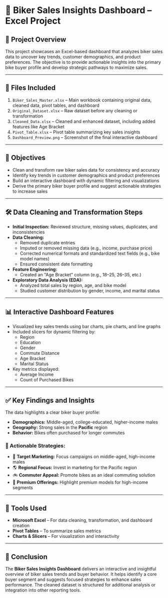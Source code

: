 # 🚴 Biker Sales Insights Dashboard – Excel Project

## 📌 Project Overview  
This project showcases an Excel-based dashboard that analyzes biker sales data to uncover key trends, customer demographics, and product preferences. The objective is to provide actionable insights into the primary bike buyer profile and develop strategic pathways to maximize sales.

---

## 📂 Files Included  

1. `Biker_Sales_Master.xlsx` – Main workbook containing original data, cleaned data, pivot tables, and dashboard  
2. `Original_Dataset.xlsx` – Raw dataset before any cleaning or transformation  
3. `Cleaned_Data.xlsx` – Cleaned and enhanced dataset, including added features like Age Bracket  
4. `Pivot_Table.xlsx` – Pivot table summarizing key sales insights  
5. `Dashboard_Preview.png` – Screenshot of the final interactive dashboard  

---

## 🎯 Objectives  

- Clean and transform raw biker sales data for consistency and accuracy  
- Identify key trends in customer demographics and product preferences  
- Build an interactive dashboard with dynamic filtering and visualizations  
- Derive the primary biker buyer profile and suggest actionable strategies to increase sales  

---

## 🛠️ Data Cleaning and Transformation Steps  

- **Initial Inspection:** Reviewed structure, missing values, duplicates, and inconsistencies  
- **Data Cleaning:**  
  - Removed duplicate entries  
  - Imputed or removed missing data (e.g., income, purchase price)  
  - Corrected numerical formats and standardized text fields (e.g., bike model names)  
  - Ensured consistent date formatting  
- **Feature Engineering:**  
  - Created an "Age Bracket" column (e.g., 18–25, 26–35, etc.)  
- **Exploratory Data Analysis (EDA):**  
  - Analyzed total sales by region, age, and bike model  
  - Studied customer distribution by gender, income, and marital status  

---

## 📊 Interactive Dashboard Features  

- Visualized key sales trends using bar charts, pie charts, and line graphs  
- Included slicers for dynamic filtering by:  
  - Region  
  - Education  
  - Gender  
  - Commute Distance  
  - Age Bracket  
  - Marital Status  
- Key metrics displayed:  
  - Average Income  
  - Count of Purchased Bikes  

---

## ✅ Key Findings and Insights  

The data highlights a clear biker buyer profile:
- **Demographics:** Middle-aged, college-educated, higher-income males  
- **Geography:** Strong sales in the **Pacific** region  
- **Behavior:** Bikes often purchased for longer commutes  

### 🔄 Actionable Strategies:
- 🎯 **Target Marketing:** Focus campaigns on middle-aged, high-income males  
- 🌎 **Regional Focus:** Invest in marketing for the Pacific region  
- 🚲 **Commuter Appeal:** Promote bikes as an ideal commuting solution  
- 💼 **Premium Offerings:** Highlight premium models for high-income segments  

---

## 🧰 Tools Used  

- **Microsoft Excel** – For data cleaning, transformation, and dashboard creation  
- **Pivot Tables** – To summarize sales metrics  
- **Charts & Slicers** – For visualization and interactivity  

---

## 🔑 Conclusion  

The **Biker Sales Insights Dashboard** delivers an interactive and insightful overview of biker sales trends and buyer behavior. It helps identify a core buyer segment and suggests focused strategies to enhance sales performance. The cleaned dataset is structured for additional analysis or integration into other reporting tools.
